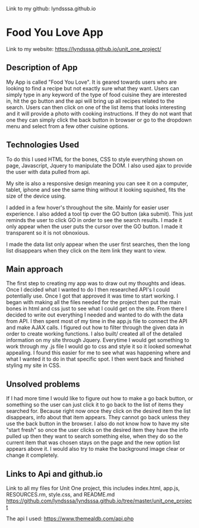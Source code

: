 Link to my github:
lyndsssa.github.io

# Food You Love App

Link to my website:
https://lyndsssa.github.io/unit_one_project/

## Description of App
My App is called "Food You Love". It is geared towards users who are looking to find a recipe but not exactly sure what they want. Users can simply type in any keyword of the type of food cuisine they are interested in, hit the go button and the api will bring up all recipes related to the search. Users can then click on one of the list items that looks interesting and it will provide a photo with cooking instructions. If they do not want that one they can simply click the back button in browser or go to the dropdown menu and select from a few other cuisine options.

## Technologies Used
To do this I used HTML for the bones, CSS to style everything shown on page, Javascript, Jquery to manipulate the DOM. I also used ajax  to provide the user with data pulled from api.

My site is also a responsive design meaning you can see it on a computer, tablet, iphone and see the same thing without it looking squished, fits the size of the device using.

I added in a few hover's throughout the site. Mainly for easier user experience. I also added a tool tip over the GO button (aka submit). This just reminds the user to click GO in order to see the search results. I made it only appear when the user puts the cursor over the GO button. I made it transparent so it is not obnoxious.

I made the data list only appear when the user first searches, then the long list disappears when they click on the item link they want to view.

## Main approach
The first step to creating my app was to draw out my thoughts and ideas. Once I decided what I wanted to do I then researched API's I could potentially use. Once I got that approved it was time to start working. I began with making all the files needed for the project then put the main bones in html and css just to see what I could get on the site. From there I decided to write out everything I needed and wanted to do with the data from API. I then spent most of my time in the app.js file to connect the API and make AJAX calls. I figured out how to filter through the given data in order to create working functions. I also built/ created all of the detailed information on my site through Jquery. Everytime I would get something to work through my .js file I would go to css and style it so it looked somewhat appealing. I found this easier for me to see what was happening where and what I wanted it to do in that specific spot. I then went back and finished styling my site in CSS.

## Unsolved problems
If I had more time I would like to figure out how to make a go back button, or something so the user can just click it to go back to the list of items they searched for. Because right now once they click on the desired item the list disappears, info about that item appears.  They cannot go back unless they use the back button in the browser. I also do not know how to have my site "start fresh" so once the user clicks on the desired item they have the info pulled up then they want to search something else, when they do so the current item that was chosen stays on the page and the new option list appears above it. I would also try to make the background image clear or change it completely.


## Links to Api and github.io

Link to all my files for Unit One project, this includes index.html, app.js, RESOURCES.rm, style.css, and README.md
https://github.com/lyndsssa/lyndsssa.github.io/tree/master/unit_one_project

The api I used:
https://www.themealdb.com/api.php

